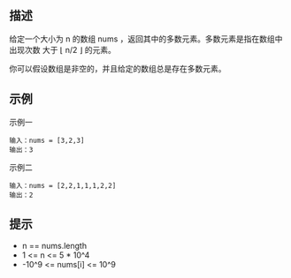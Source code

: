 ## 描述

给定一个大小为 n 的数组 nums ，返回其中的多数元素。多数元素是指在数组中出现次数 大于 ⌊ n/2 ⌋ 的元素。

你可以假设数组是非空的，并且给定的数组总是存在多数元素。

## 示例
示例一

```
输入：nums = [3,2,3]
输出：3
```

示例二

```
输入：nums = [2,2,1,1,1,2,2]
输出：2
```

## 提示
- n == nums.length
- 1 <= n <= 5 * 10^4
- -10^9 <= nums[i] <= 10^9